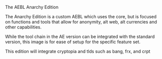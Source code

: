 The AEBL Anarchy Edition

The Anarchy Edition is a custom AEBL which uses the core, but is focused on functions and tools that allow for anonymity, alt web, alt currencies and other capabilities.

While the tool chain in the AE version can be integrated with the standard version, this image is for ease of setup for the specific feature set.

This edition will integrate cryptopia and tlds such as bang, frx, and crpt
